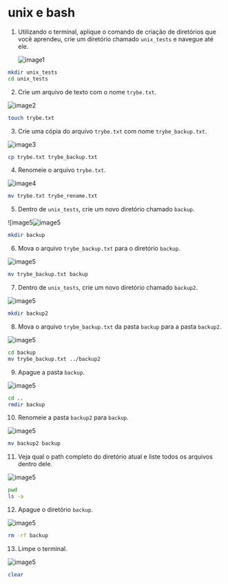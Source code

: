 # unix e bash

1. Utilizando o terminal, aplique o comando de criação de diretórios que você aprendeu, crie um diretório chamado `unix_tests` e navegue até ele.
   
   ![image1](fundamentals/block-01/day-03/commands/1.gif)

```bash
mkdir unix_tests
cd unix_tests
```

2. Crie um arquivo de texto com o nome `trybe.txt`.

![image2](/trybe-exercices/fundamentals/block-01/day-03/commands/2.gif)

```bash
touch trybe.txt
```

3. Crie uma cópia do arquivo `trybe.txt` com nome `trybe_backup.txt`.

![image3](/home/bruno/trybe-exercices/fundamentals/block-01/day-03/commands/3.gif)

```bash
cp trybe.txt trybe_backup.txt
```

4. Renomeie o arquivo `trybe.txt`.

![image4](/home/bruno/trybe-exercices/fundamentals/block-01/day-03/commands/4.gif)

```bash
mv trybe.txt trybe_rename.txt
```

5. Dentro de `unix_tests`, crie um novo diretório chamado `backup`.

![image5![image5](/home/bruno/trybe-exercices/fundamentals/block-01/day-03/commands/5.gif)

```bash
mkdir backup
```

6. Mova o arquivo `trybe_backup.txt` para o diretório `backup`.

![image5](/home/bruno/trybe-exercices/fundamentals/block-01/day-03/commands/6.gif)

```bash
mv trybe_backup.txt backup
```

7. Dentro de `unix_tests`, crie um novo diretório chamado `backup2`.

![image5](/home/bruno/trybe-exercices/fundamentals/block-01/day-03/commands/7.gif)

```bash
mkdir backup2
```

8. Mova o arquivo `trybe_backup.txt` da pasta `backup` para a pasta `backup2`.

![image5](/home/bruno/trybe-exercices/fundamentals/block-01/day-03/commands/8.gif)

```bash
cd backup
mv trybe_backup.txt ../backup2
```

9. Apague a pasta `backup`.

![image5](/home/bruno/trybe-exercices/fundamentals/block-01/day-03/commands/9.gif)

```bash
cd ..
rmdir backup
```

10. Renomeie a pasta `backup2` para `backup`.

![image5](/home/bruno/trybe-exercices/fundamentals/block-01/day-03/commands/10.gif)

```bash
mv backup2 backup
```

11. Veja qual o path completo do diretório atual e liste todos os arquivos dentro dele.

![image5](/home/bruno/trybe-exercices/fundamentals/block-01/day-03/commands/11.gif)

```bash
pwd
ls -a
```

12. Apague o diretório `backup`.

![image5](/home/bruno/trybe-exercices/fundamentals/block-01/day-03/commands/12.gif)

```bash
rm -rf backup
```

13. Limpe o terminal.

![image5](/home/bruno/trybe-exercices/fundamentals/block-01/day-03/commands/13.gif)

```bash
clear
```
